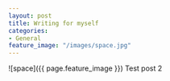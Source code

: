 ```yaml
---
layout: post
title: Writing for myself
categories:
- General
feature_image: "/images/space.jpg"
---
```


![space]({{ page.feature_image }})
Test post 2

